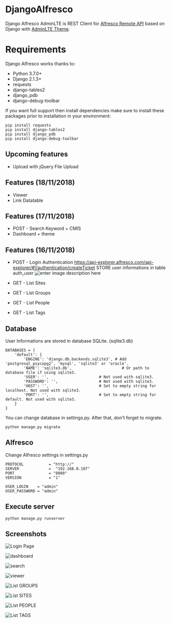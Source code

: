 # DjangoAlfresco
Django Alfresco AdminLTE is REST Client for [Alfresco Remote API](https://github.com/Alfresco/alfresco-remote-api) based on Django with [AdminLTE Theme](https://adminlte.io/).

# Requirements
Django Alfresco works thanks to:

 - Python 3.7.0+ 
 - Django 2.1.3+ 
 - requests 
 - django-tables2 
 - django_pdb
 - django-debug-toolbar

If you want full support then install dependencies make sure to install these packages prior to installation in your environment:

    pip install requests
    pip install django-tables2
    pip install django_pdb
    pip install django-debug-toolbar

## Upcoming features

- Upload with jQuery File Upload

## Features (18/11/2018)

 - Viewer
 - Link Datatable
 
## Features (17/11/2018)

 - POST - Search
   Keyword + CMIS
 - Dashboard + theme
 
## Features (16/11/2018)

 - POST - Login Authentication
   https://api-explorer.alfresco.com/api-explorer/#!/authentication/createTicket
   STORE user informations in table auth_user
   ![enter image description here](https://raw.githubusercontent.com/dcambier/djangoalfresco/master/screenshots/Database.PNG)
 
 -  GET - List Sites
 -  GET - List Groups 
 -  GET - List People 
 -  GET - List Tags

## Database

User Informations are stored in database SQLite. (sqlite3.db)

    DATABASES = {
        'default': {
            'ENGINE': 'django.db.backends.sqlite3', # Add 'postgresql_psycopg2', 'mysql', 'sqlite3' or 'oracle'.
            'NAME': 'sqlite3.db',                      # Or path to database file if using sqlite3.
            'USER': '',                      # Not used with sqlite3.
            'PASSWORD': '',                  # Not used with sqlite3.
            'HOST': '',                      # Set to empty string for localhost. Not used with sqlite3.
            'PORT': '',                      # Set to empty string for default. Not used with sqlite3.
        }
    }
You can change database in settings.py.
After that, don't forget to migrate.

    python manage.py migrate

## Alfresco

Change Alfresco settings in settings.py
    
    PROTOCOL           = "http://"
    SERVER             =  "192.168.0.107" 
    PORT               = "8080"
    VERSION            = "1"
   
    USER_LOGIN    = "admin"
    USER_PASSWORD = "admin"



## Execute server

    python manage.py runserver

## Screenshots
![Login Page](https://raw.githubusercontent.com/dcambier/djangoalfresco/master/screenshots/Login.PNG)

![dashboard](https://raw.githubusercontent.com/dcambier/djangoalfresco/master/screenshots/dashboard.PNG)

![search](https://raw.githubusercontent.com/dcambier/djangoalfresco/master/screenshots/search.PNG)

![viewer](https://raw.githubusercontent.com/dcambier/djangoalfresco/master/screenshots/viewer.PNG)

![List GROUPS](https://raw.githubusercontent.com/dcambier/djangoalfresco/master/screenshots/Groups.PNG)

![List SITES](https://raw.githubusercontent.com/dcambier/djangoalfresco/master/screenshots/Sites.PNG)

![List PEOPLE](https://raw.githubusercontent.com/dcambier/djangoalfresco/master/screenshots/People.PNG)

![List TAGS](https://raw.githubusercontent.com/dcambier/djangoalfresco/master/screenshots/Tags.PNG)
